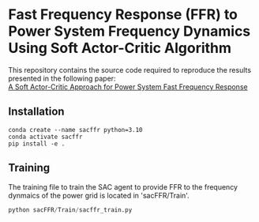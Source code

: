 # Fast Frequency Response (FFR) to Power System Frequency Dynamics Using Soft Actor-Critic Algorithm
This repository contains the source code required to reproduce the results presented in the following paper:  
[A Soft Actor-Critic Approach for Power System Fast Frequency Response](https://ieeexplore.ieee.org/document/10318617?denied=)  
## Installation
```
conda create --name sacffr python=3.10
conda activate sacffr
pip install -e .
```

## Training 
The training file to train the SAC agent to provide FFR to the frequency dynmaics of the power grid is located in 'sacFFR/Train'.
``` python 
python sacFFR/Train/sacffr_train.py 
``` 
